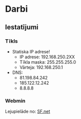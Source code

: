 # Darbi
## Iestatījumi
### Tīkls
- Statiska IP adrese!
  - IP adrese: 192.168.250.2XX
  - Tīkla maska: 255.255.255.0
  - Vārteja: 192.168.250.1
- DNS:
  - 81.198.84.242
  - 185.122.12.242
  - 8.8.8.8

### Webmin
Lejupielāde no: [SF.net]

[SF.net]: <http://www.webmin.com/download.html>
